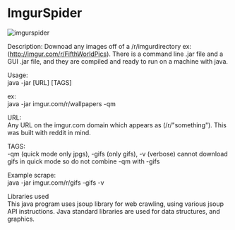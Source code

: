 # ImgurSpider

![imgurspider](https://cloud.githubusercontent.com/assets/8892714/14621246/717190d8-058f-11e6-852b-16ad18510ba2.png)

Description: 
  Downoad any images off of a /r/imgurdirectory ex:(http://imgur.com/r/FifthWorldPics).
  There is a command line .jar file and a GUI .jar file, and they are compiled
  and ready to run on a machine with java.
  
Usage:<br>
  java -jar [URL] [TAGS]
  
ex:<br>
  java -jar imgur.com/r/wallpapers -qm

URL:<br>
  Any URL on the imgur.com domain which appears as (/r/"something"). This was built with reddit in mind.

TAGS:<br>
  -qm (quick mode only jpgs), -gifs (only gifs), -v (verbose)
cannot download gifs in quick mode so do not combine -qm with -gifs

Example scrape:<br>
  java -jar imgur.com/r/gifs -gifs -v

Libraries used<br>
  This java program uses jsoup library for web crawling, using various jsoup API instructions.
  Java standard libraries are used for data structures, and graphics.
